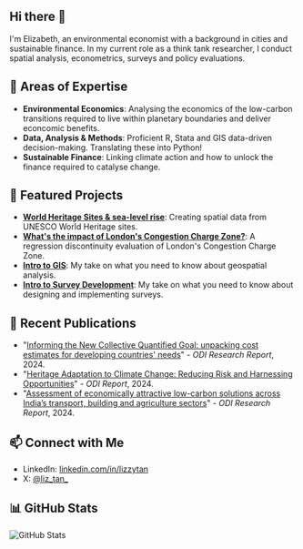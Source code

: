 ## Hi there 👋

I'm Elizabeth, an environmental economist with a background in cities and sustainable finance. In my current role as a think tank researcher, I conduct spatial analysis, econometrics, surveys and policy evaluations.

## 🌱 Areas of Expertise

- **Environmental Economics**: Analysing the economics of the low-carbon transitions required to live within planetary boundaries and deliver econcomic benefits.
- **Data, Analysis & Methods**: Proficient R, Stata and GIS data-driven decision-making. Translating these into Python! 
- **Sustainable Finance**: Linking climate action and how to unlock the finance required to catalyse change.

## 🚀 Featured Projects

- [**World Heritage Sites & sea-level rise**](): Creating spatial data from UNESCO World Heritage sites.
- [**What's the impact of London's Congestion Charge Zone?**](): A regression discontinuity evaluation of London's Congestion Charge Zone. 
- [**Intro to GIS**](): My take on what you need to know about geospatial analysis.
- [**Intro to Survey Development**](): My take on what you need to know about designing and implementing surveys.

## 📝 Recent Publications

- "[Informing the New Collective Quantified Goal: unpacking cost estimates for developing countries' needs](https://odi.org/en/publications/informing-the-new-collective-quantified-goal-unpacking-cost-estimates-for-developing-countries-needs/)" - *ODI Research Report*, 2024.
- "[Heritage Adaptation to Climate Change: Reducing Risk and Harnessing Opportunities](https://odi.org/en/publications/heritage-adaption-to-climate-change-reducing-risk-and-harnessing-opportunities/)" - *ODI Report*, 2024.
- "[Assessment of economically attractive low-carbon solutions across India’s transport, building and agriculture sectors](https://odi.org/en/publications/assessment-of-economically-attractive-low-carbon-solutions-across-indias-transport-building-and-agriculture-sectors/)" - *ODI Research Report*, 2024.

## 📫 Connect with Me

- LinkedIn: [linkedin.com/in/lizzytan](https://linkedin.com/in/lizzytan)
- X: [@liz_tan_](https://x.com/liz_tan_)

## 📊 GitHub Stats

![GitHub Stats](https://github-readme-stats.vercel.app/api?username=liz-tan&show_icons=true&theme=default)



